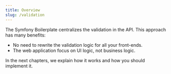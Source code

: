 ```yaml
---
title: Overview
slug: /validation
---
```


The Symfony Boilerplate centralizes the validation in the API.
This approach has many benefits:

* No need to rewrite the validation logic for all your front-ends.
* The web application focus on UI logic, not business logic.

In the next chapters, we explain how it works and how you should implement it.